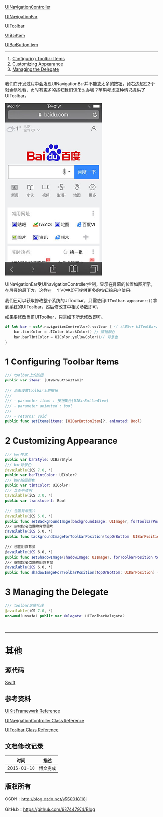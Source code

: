 [UINavigationController](https://github.com/937447974/Blog/blob/master/IOS/Cocoa%20Touch%20Layer/UIKit/UINavigationController.md)

[UINavigationBar](https://github.com/937447974/Blog/blob/master/IOS/Cocoa%20Touch%20Layer/UIKit/UINavigationBar.md)

[UIToolbar](https://github.com/937447974/Blog/blob/master/IOS/Cocoa%20Touch%20Layer/UIKit/UIToolbar.md)

[UIBarItem](https://github.com/937447974/Blog/blob/master/IOS/Cocoa%20Touch%20Layer/UIKit/UIBarItem.md)

[UIBarButtonItem](https://github.com/937447974/Blog/blob/master/IOS/Cocoa%20Touch%20Layer/UIKit/UIBarButtonItem.md)

----

1. [Configuring Toolbar Items](#Configuring_Toolbar_Items)
2. [Customizing Appearance](#Customizing_Appearance)
3. [Managing the Delegate](#Managing_the_Delegate)

----

我们在开发过程中会发现UINavigationBar并不能放太多的按钮，如右边超过2个就会很难看，此时有更多的按钮我们该怎么办呢？苹果考虑这种情况提供了UIToolbar。

![](https://raw.githubusercontent.com/937447974/Blog/master/Resources/2016011001.jpg)

UINavigationBar受UINavigationController控制，显示在屏幕的位置如图所示，在屏幕的最下方，这样在一个VC中即可提供更多的按钮给用户使用。

我们还可以获取修改整个系统的UIToolbar，只需使用`UIToolbar.appearance()`拿到系统的UIToolbar，然后修改其中相关参数即可。

如果要修改当前UIToolbar，只需如下所示修改即可。

```swift
if let bar = self.navigationController?.toolbar { // 共享bar UIToolBar.appearance()
    bar.tintColor = UIColor.blackColor() // 按钮颜色
    bar.barTintColor = UIColor.yellowColor()// 背景色
}
```

# <a id="Configuring_Toolbar_Items">1 Configuring Toolbar Items

```swift
/// toolbar上的按钮
public var items: [UIBarButtonItem]?

/// 动画设置toolbar上的按钮
///
/// - parameter items : 按钮集合[UIBarButtonItem]
/// - parameter animated : Bool
///
/// - returns: void
public func setItems(items: [UIBarButtonItem]?, animated: Bool)
```

# <a id="Customizing_Appearance">2 Customizing Appearance

```swift
/// bar样式
public var barStyle: UIBarStyle
/// bar背景色
@available(iOS 7.0, *)
public var barTintColor: UIColor?
/// bar按钮颜色
public var tintColor: UIColor!
/// 是否半透明
@available(iOS 3.0, *)
public var translucent: Bool

/// 设置背景图片
@available(iOS 5.0, *)
public func setBackgroundImage(backgroundImage: UIImage?, forToolbarPosition topOrBottom: UIBarPosition, barMetrics: UIBarMetrics)
/// 获取指定位置的背景图片
@available(iOS 5.0, *)
public func backgroundImageForToolbarPosition(topOrBottom: UIBarPosition, barMetrics: UIBarMetrics) -> UIImage?
    
/// 设置阴影背景
@available(iOS 6.0, *)
public func setShadowImage(shadowImage: UIImage?, forToolbarPosition topOrBottom: UIBarPosition)
/// 获取指定位置的阴影背景
@available(iOS 6.0, *)
public func shadowImageForToolbarPosition(topOrBottom: UIBarPosition) -> UIImage?
```

# <a id="Managing_the_Delegate">3 Managing the Delegate

```swift
/// toolbar定位代理
@available(iOS 7.0, *)
unowned(unsafe) public var delegate: UIToolbarDelegate?
```

&#160;

----------

# 其他

## 源代码

[Swift](https://github.com/937447974/Swift)

## 参考资料

[UIKit Framework Reference](https://developer.apple.com/library/ios/documentation/UIKit/Reference/UIKit_Framework/index.html)

[UINavigationController Class Reference](https://developer.apple.com/library/ios/documentation/UIKit/Reference/UINavigationController_Class/index.html)

[UIToolbar Class Reference](https://developer.apple.com/library/ios/documentation/UIKit/Reference/UIToolbar_Class/index.html)

## 文档修改记录

| 时间 | 描述 |
| ---- | ---- |
| 2016-01-10 | 博文完成 |

## 版权所有

CSDN：http://blog.csdn.net/y550918116j

GitHub：https://github.com/937447974/Blog